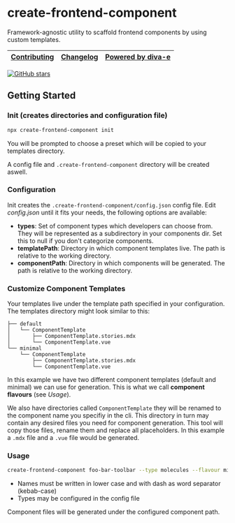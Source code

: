 
# create-frontend-component

Framework-agnostic utility to scaffold frontend components by using custom templates.

[Contributing](/CONTRIBUTING.md) | [Changelog](/CHANGELOG.md) | [Powered by diva-e](https://www.diva-e.com)
| --- | --- | --- |

[![GitHub stars](https://img.shields.io/github/stars/diva-e/create-frontend-component.svg?style=social&label=Star)](https://github.com/diva-e/create-frontend-component)

## Getting Started

### Init (creates directories and configuration file)

```bash
npx create-frontend-component init
```

You will be prompted to choose a preset which will be copied to your templates directory.

A config file and `.create-frontend-component` directory will be created aswell.

### Configuration

Init creates the  `.create-frontend-component/config.json` config file.
Edit _config.json_ until it fits your needs, the following options are available:

* **types**: Set of component types which developers can choose from. They will be represented as a subdirectory in your components dir.
Set this to null if you don't categorize components.
* **templatePath**: Directory in which component templates live. The path is relative to the working directory.
* **componentPath**: Directory in which components will be generated. The path is relative to the working directory.

### Customize Component Templates

Your templates live under the template path specified in your configuration.
The templates directory might look similar to this:

```plantuml
├── default
│   └── ComponentTemplate
│       ├── ComponentTemplate.stories.mdx
│       └── ComponentTemplate.vue
└── minimal
    └── ComponentTemplate
        ├── ComponentTemplate.stories.mdx
        └── ComponentTemplate.vue
```

In this example we have two different component templates (default and minimal) we can use for generation.
This is what we call __component flavours__ (see _Usage_).

We also have directories called `ComponentTemplate` they will be renamed to the component name you specifiy in the cli.
This directory in turn may contain any desired files you need for component generation. This tool will copy those files, 
rename them and replace all placeholders. In this example a `.mdx` file and a `.vue` file would be generated.

### Usage

```bash
create-frontend-component foo-bar-toolbar --type molecules --flavour minimal
```

* Names must be written in lower case and with dash as word separator (kebab-case)
* Types may be configured in the config file

Component files will be generated under the configured component path.
